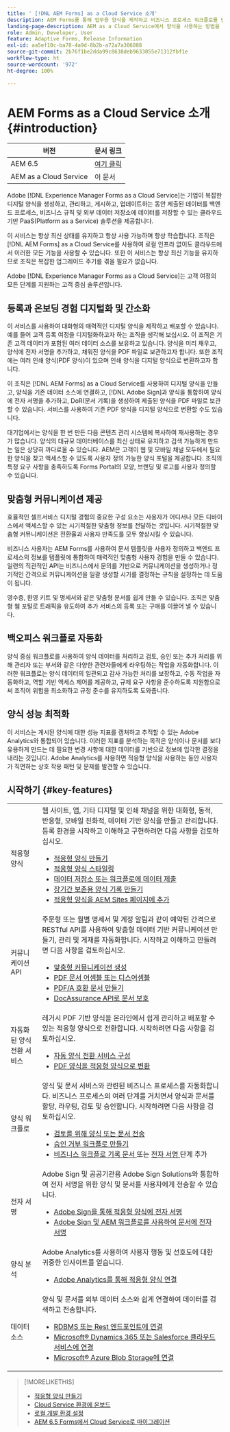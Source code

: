```yaml
---
title: ' [!DNL AEM Forms] as a Cloud Service 소개'
description: AEM Forms를 통해 업무용 양식을 제작하고 비즈니스 프로세스 워크플로를 만들 수 있고, 문서 서비스를 사용하여 문서를 생성하고 보호할 수 있습니다.
landing-page-description: AEM as a Cloud Service에서 양식을 사용하는 방법을 이해합니다.
role: Admin, Developer, User
feature: Adaptive Forms, Release Information
exl-id: aa5ef10c-ba78-4a9d-8b2b-a72a7a306888
source-git-commit: 2b76f1be2dda99c8638deb9633055e71312fbf1e
workflow-type: ht
source-wordcount: '972'
ht-degree: 100%

---
```



# AEM Forms as a Cloud Service 소개 {#introduction}

| 버전 | 문서 링크 |
| -------- | ---------------------------- |
| AEM 6.5 | [여기 클릭](https://experienceleague.adobe.com/docs/experience-manager-65/forms/home.html) |
| AEM as a Cloud Service | 이 문서 |


Adobe [!DNL Experience Manager Forms as a Cloud Service]는 기업이 복잡한 디지털 양식을 생성하고, 관리하고, 게시하고, 업데이트하는 동안 제출된 데이터를 백엔드 프로세스, 비즈니스 규칙 및 외부 데이터 저장소에 데이터를 저장할 수 있는 클라우드 기반 PaaS(Platform as a Service) 솔루션을 제공합니다.

이 서비스는 항상 최신 상태를 유지하고 항상 사용 가능하며 항상 학습합니다. 조직은 [!DNL AEM Forms] as a Cloud Service를 사용하여 로컬 인프라 없이도 클라우드에서 이러한 모든 기능을 사용할 수 있습니다. 또한 이 서비스는 항상 최신 기능을 유지하므로 조직은 복잡한 업그레이드 주기를 겪을 필요가 없습니다.

Adobe [!DNL Experience Manager Forms as a Cloud Service]는 고객 여정의 모든 단계를 지원하는 고객 중심 솔루션입니다.

## 등록과 온보딩 경험 디지털화 및 간소화

이 서비스를 사용하여 대화형의 매력적인 디지털 양식을 제작하고 배포할 수 있습니다. 예를 들어 고객 등록 여정을 디지털화하고자 하는 조직을 생각해 보십시오. 이 조직은 기존 고객 데이터가 포함된 여러 데이터 소스를 보유하고 있습니다. 양식을 미리 채우고, 양식에 전자 서명을 추가하고, 채워진 양식을 PDF 파일로 보관하고자 합니다. 또한 조직에는 여러 인쇄 양식(PDF 양식)이 있으며 인쇄 양식을 디지털 양식으로 변환하고자 합니다.

이 조직은 [!DNL AEM Forms] as a Cloud Service를 사용하여 디지털 양식을 만들고, 양식을 기존 데이터 소스에 연결하고, [!DNL Adobe Sign]과 양식을 통합하여 양식에 전자 서명을 추가하고, DoR(문서 기록)을 생성하여 제출된 양식을 PDF 파일로 보관할 수 있습니다. 서비스를 사용하여 기존 PDF 양식을 디지털 양식으로 변환할 수도 있습니다.

대기업에서는 양식을 한 번 만든 다음 콘텐츠 관리 시스템에 복사하여 재사용하는 경우가 많습니다. 양식의 대규모 데이터베이스를 최신 상태로 유지하고 검색 가능하게 만드는 일은 상당히 까다로울 수 있습니다. AEM은 고객이 웹 및 모바일 채널 모두에서 필요한 양식을 찾고 액세스할 수 있도록 사용자 정의 가능한 양식 포털을 제공합니다. 조직의 특정 요구 사항을 충족하도록 Forms Portal의 모양, 브랜딩 및 로고를 사용자 정의할 수 있습니다.

## 맞춤형 커뮤니케이션 제공

효율적인 셀프서비스 디지털 경험의 중요한 구성 요소는 사용자가 어디서나 모든 디바이스에서 액세스할 수 있는 시기적절한 맞춤형 정보를 전달하는 것입니다. 시기적절한 맞춤형 커뮤니케이션은 전환율과 사용자 만족도를 모두 향상시킬 수 있습니다.

비즈니스 사용자는 AEM Forms를 사용하여 문서 템플릿을 사용자 정의하고 백엔드 프로세스의 정보를 템플릿에 통합하여 매력적인 맞춤형 사용자 경험을 만들 수 있습니다. 일련의 직관적인 API는 비즈니스에서 문의를 기반으로 커뮤니케이션을 생성하거나 정기적인 간격으로 커뮤니케이션을 일괄 생성할 시기를 결정하는 규칙을 설정하는 데 도움이 됩니다.


영수증, 환영 키트 및 명세서와 같은 맞춤형 문서를 쉽게 만들 수 있습니다. 조직은 맞춤형 웹 포털로 트래픽을 유도하여 추가 서비스의 등록 또는 구매를 이끌어 낼 수 있습니다.


## 백오피스 워크플로 자동화

양식 중심 워크플로를 사용하여 양식 데이터를 처리하고 검토, 승인 또는 추가 처리를 위해 관리자 또는 부서와 같은 다양한 관련자들에게 라우팅하는 작업을 자동화합니다. 이러한 워크플로는 양식 데이터의 일관되고 감사 가능한 처리를 보장하고, 수동 작업을 자동화하고, 역할 기반 액세스 제어를 제공하고, 규제 요구 사항을 준수하도록 지원함으로써 조직이 위험을 최소화하고 규정 준수를 유지하도록 도와줍니다.


## 양식 성능 최적화

이 서비스는 게시된 양식에 대한 성능 지표를 캡처하고 추적할 수 있는 Adobe Analytics와 통합되어 있습니다. 이러한 지표를 분석하는 목적은 양식이나 문서를 보다 유용하게 만드는 데 필요한 변경 사항에 대한 데이터를 기반으로 정보에 입각한 결정을 내리는 것입니다. Adobe Analytics를 사용하면 적응형 양식을 사용하는 동안 사용자가 직면하는 상호 작용 패턴 및 문제를 발견할 수 있습니다.


## 시작하기 {#key-features}

|  |  |
|---|---|
| 적응형 양식 | 웹 사이트, 앱, 기타 디지털 및 인쇄 채널을 위한 대화형, 동적, 반응형, 모바일 친화적, 데이터 기반 양식을 만들고 관리합니다. 등록 환경을 시작하고 이해하고 구현하려면 다음 사항을 검토하십시오. <ul><li><a href="https://experienceleague.adobe.com/docs/experience-manager-cloud-service/content/forms/adaptive-forms-authoring/authoring-adaptive-forms-foundation-components/create-an-adaptive-form-on-forms-cs/creating-adaptive-form.html"> 적응형 양식 만들기 </a></li><li><a href="https://experienceleague.adobe.com/docs/experience-manager-cloud-service/content/forms/adaptive-forms-authoring/authoring-adaptive-forms-foundation-components/create-an-adaptive-form-on-forms-cs/themes.html">적응형 양식 스타일링</a></li><li><a href="https://experienceleague.adobe.com/docs/experience-manager-cloud-service/content/forms/adaptive-forms-authoring/authoring-adaptive-forms-foundation-components/configure-submit-actions-and-metadata-submission/configuring-submit-actions.html#enabling-server-side-validation-br"> 데이터 저장소 또는 워크플로에 데이터 제출</a></li><li><a href="https://experienceleague.adobe.com/docs/experience-manager-cloud-service/content/forms/adaptive-forms-authoring/authoring-adaptive-forms-foundation-components/generate-document-of-record-for-non-xfa-based-adaptive-forms.html"> 장기간 보존용 양식 기록 만들기</a></li><li><a href="https://experienceleague.adobe.com/docs/experience-manager-65/forms/adaptive-forms-basic-authoring/create-or-add-an-adaptive-form-to-aem-sites-page.html?lang=ko-KR">적응형 양식을 AEM Sites 페이지에 추가</a></li></ul> |
| 커뮤니케이션 API | 주문형 또는 월별 명세서 및 계정 알림과 같이 예약된 간격으로 RESTful API를 사용하여 맞춤형 데이터 기반 커뮤니케이션 만들기, 관리 및 게재를 자동화합니다. 시작하고 이해하고 만들려면 다음 사항을 검토하십시오. <ul><li><a href="https://experienceleague.adobe.com/docs/experience-manager-cloud-service/content/forms/using-communications/aem-forms-cloud-service-communications-introduction.html?#document-generation"> 맞춤형 커뮤니케이션 생성 </a> </li><li><a href="https://experienceleague.adobe.com/docs/experience-manager-cloud-service/content/forms/using-communications/aem-forms-cloud-service-communications-introduction.html?#document-manipulation"> PDF 문서 어셈블 또는 디스어셈블 </a> </li><li><a href="https://experienceleague.adobe.com/docs/experience-manager-cloud-service/content/forms/using-communications/aem-forms-cloud-service-communications-introduction.html?#convert-to-and-validate-pdf%2Fa-compliant-documents">PDF/A 호환 문서 만들기 </a></li><li><a href="https://experienceleague.adobe.com/docs/experience-manager-cloud-service/content/forms/using-communications/aem-forms-cloud-service-communications-introduction.html">DocAssurance API로 문서 보호</a></li></ul> |
| 자동화된 양식 전환 서비스 | 레거시 PDF 기반 양식을 온라인에서 쉽게 관리하고 배포할 수 있는 적응형 양식으로 전환합니다. 시작하려면 다음 사항을 검토하십시오. <ul><li><a href="https://experienceleague.adobe.com/docs/aem-forms-automated-conversion-service/using/configure-service.html">자동 양식 전환 서비스 구성</a></li><li><a href="https://experienceleague.adobe.com/docs/aem-forms-automated-conversion-service/using/convert-existing-forms-to-adaptive-forms.html">PDF 양식을 적응형 양식으로 변환</a></li></ul> |
| 양식 워크플로 | 양식 및 문서 서비스와 관련된 비즈니스 프로세스를 자동화합니다. 비즈니스 프로세스의 여러 단계를 거치면서 양식과 문서를 할당, 라우팅, 검토 및 승인합니다. 시작하려면 다음 사항을 검토하십시오.  <ul><li><a href="https://experienceleague.adobe.com/docs/experience-manager-cloud-service/content/forms/adaptive-forms-authoring/authoring-adaptive-forms-foundation-components/create-reviews-forms.html">검토를 위해 양식 또는 문서 전송</a></li><li><a href="https://experienceleague.adobe.com/docs/experience-manager-cloud-service/content/forms/create-form-centric-workflows/aem-forms-workflow-step-reference.html?#assign-task-step">승인 거부 워크플로 만들기</a></li><li><a href="https://experienceleague.adobe.com/docs/experience-manager-cloud-service/content/forms/create-form-centric-workflows/aem-forms-workflow-step-reference.html?#generate-document-of-record-step">비즈니스 워크플로 기록 문서 </a> 또는 <a href="https://experienceleague.adobe.com/docs/experience-manager-cloud-service/content/forms/create-form-centric-workflows/aem-forms-workflow-step-reference.html?#sign-document-step"> 전자 서명 </a> 단계 추가</a></li></ul> |
| 전자 서명 | Adobe Sign 및 공공기관용 Adobe Sign Solutions와 통합하여 전자 서명을 위한 양식 및 문서를 사용자에게 전송할 수 있습니다. <ul><li><a href="https://experienceleague.adobe.com/docs/experience-manager-cloud-service/content/forms/adaptive-forms-authoring/authoring-adaptive-forms-foundation-components/use-adobe-sign/working-with-adobe-sign.html">Adobe Sign을 통해 적응형 양식에 전자 서명 </a></li><li></a> <a href="https://experienceleague.adobe.com/docs/experience-manager-cloud-service/content/forms/create-form-centric-workflows/aem-forms-workflow-step-reference.html?lang=ko-KR#sign-document-step">Adobe Sign 및 AEM 워크플로를 사용하여 문서에 전자 서명</a></li></ul> |
| 양식 분석 | Adobe Analytics를 사용하여 사용자 행동 및 선호도에 대한 귀중한 인사이트를 얻습니다. <ul><li><a href="https://experienceleague.adobe.com/docs/experience-manager-cloud-service/content/forms/integrate/services/enable-adobe-analytics-adaptive-form-using-experience-cloud-setup-automation.html">Adobe Analytics를 통해 적응형 양식 연결</a></li></ul> |
| 데이터 소스 | 양식 및 문서를 외부 데이터 소스와 쉽게 연결하여 데이터를 검색하고 전송합니다. <ul><li><a href="https://experienceleague.adobe.com/docs/experience-manager-cloud-service/content/forms/integrate/use-form-data-model/configure-data-sources.html?lang=ko-KR">RDBMS 또는 Rest 엔드포인트에 연결</a></li><li><a href="https://experienceleague.adobe.com/docs/experience-manager-cloud-service/content/forms/integrate/use-form-data-model/configure-msdynamics-salesforce.html?lang=ko-KR">Microsoft® Dynamics 365 또는 Salesforce 클라우드 서비스에 연결</a></li><li><a href="https://experienceleague.adobe.com/docs/experience-manager-cloud-service/content/forms/integrate/use-form-data-model/configure-azure-storage.html?lang=ko-KR">Microsoft® Azure Blob Storage에 연결</a></li></ul> |


>[!MORELIKETHIS]
>
>* [적응형 양식 만들기](/help/forms/creating-adaptive-form-core-components.md)
>* [Cloud Service 환경에 온보드](/help/forms/setup-forms-cloud-service.md)
>* [로컬 개발 환경 설정](/help/forms/setup-local-development-environment.md)
>* [AEM 6.5 Forms에서 Cloud Service로 마이그레이션](/help/forms/migrate-to-forms-as-a-cloud-service.md)

